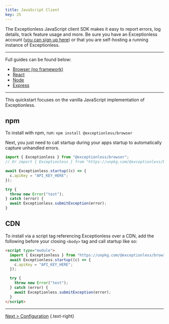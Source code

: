 ```yaml
---
title: JavaScript Client
key: JS
---
```


The Exceptionless JavaScript client SDK makes it easy to report errors, log details, track feature usage and more. Be sure you have an Exceptionless account ([you can sign up here](/)) or that you are self-hosting a running instance of Exceptionless.

---

Full guides can be found below:

* [Browser (no framework)](guides/javascript-example.md)
* [React](./guides/react-example.md)
* [Node](./guides/node-example.md)
* [Express](./guides/express-example.md)

---

This quickstart focuses on the vanilla JavaScript implementation of Exceptionless. 

## npm

To install with npm, run: `npm install @exceptionless/browser`

Next, you just need to call startup during your apps startup to automatically capture unhandled errors.

```js
import { Exceptionless } from "@exceptionless/browser";
// Or import { Exceptionless } from "https://unpkg.com/@exceptionless/browser";

await Exceptionless.startup((c) => {
  c.apiKey = "API_KEY_HERE";  
});

try {
  throw new Error("test");
} catch (error) {
  await Exceptionless.submitException(error);
}
```

## CDN

To install via a script tag referencing Exceptionless over a CDN, add the following before your closing `<body>` tag and call startup like so:

```html
<script type="module">
  import { Exceptionless } from "https://unpkg.com/@exceptionless/browser";
  await Exceptionless.startup((c) => {
    c.apiKey = "API_KEY_HERE";    
  });

  try {
    throw new Error("test");
  } catch (error) {
    await Exceptionless.submitException(error);
  }
</script>
```
---

[Next > Configuration](client-configuration.md) {.text-right}

